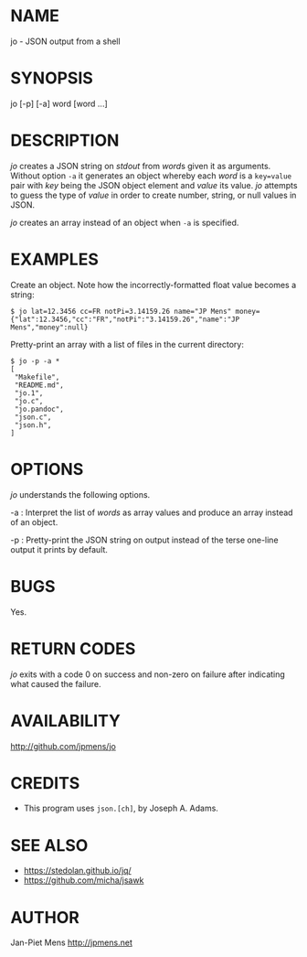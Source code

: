 NAME
====

jo - JSON output from a shell

SYNOPSIS
========

jo [-p] [-a] word [word ...]

DESCRIPTION
===========

*jo* creates a JSON string on *stdout* from *word*s given it as
arguments. Without option `-a` it generates an object whereby each
*word* is a `key=value` pair with *key* being the JSON object element
and *value* its value. *jo* attempts to guess the type of *value* in
order to create number, string, or null values in JSON.

*jo* creates an array instead of an object when `-a` is specified.

EXAMPLES
========

Create an object. Note how the incorrectly-formatted float value becomes
a string:

    $ jo lat=12.3456 cc=FR notPi=3.14159.26 name="JP Mens" money= 
    {"lat":12.3456,"cc":"FR","notPi":"3.14159.26","name":"JP Mens","money":null}

Pretty-print an array with a list of files in the current directory:

    $ jo -p -a *
    [
     "Makefile",
     "README.md",
     "jo.1",
     "jo.c",
     "jo.pandoc",
     "json.c",
     "json.h",
    ]

OPTIONS
=======

*jo* understands the following options.

-a
:   Interpret the list of *words* as array values and produce an array
    instead of an object.

-p
:   Pretty-print the JSON string on output instead of the terse one-line
    output it prints by default.

BUGS
====

Yes.

RETURN CODES
============

*jo* exits with a code 0 on success and non-zero on failure after
indicating what caused the failure.

AVAILABILITY
============

<http://github.com/jpmens/jo>

CREDITS
=======

-   This program uses `json.[ch]`, by Joseph A. Adams.

SEE ALSO
========

-   <https://stedolan.github.io/jq/>
-   <https://github.com/micha/jsawk>

AUTHOR
======

Jan-Piet Mens <http://jpmens.net>

